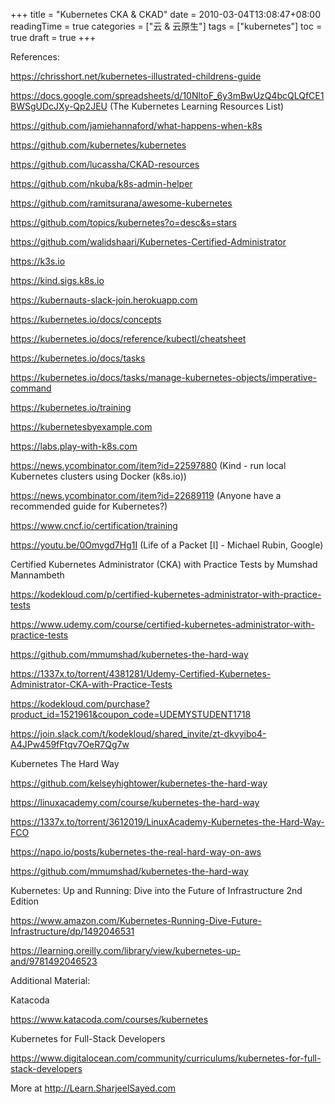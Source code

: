 +++
title = "Kubernetes CKA & CKAD"
date = 2010-03-04T13:08:47+08:00
readingTime = true
categories = ["云 & 云原生"]
tags = ["kubernetes"]
toc = true
draft = true
+++

<!--more-->

References:

https://chrisshort.net/kubernetes-illustrated-childrens-guide

https://docs.google.com/spreadsheets/d/10NltoF_6y3mBwUzQ4bcQLQfCE1BWSgUDcJXy-Qp2JEU (The Kubernetes Learning Resources List)

https://github.com/jamiehannaford/what-happens-when-k8s

https://github.com/kubernetes/kubernetes

https://github.com/lucassha/CKAD-resources

https://github.com/nkuba/k8s-admin-helper

https://github.com/ramitsurana/awesome-kubernetes

https://github.com/topics/kubernetes?o=desc&s=stars

https://github.com/walidshaari/Kubernetes-Certified-Administrator

https://k3s.io

https://kind.sigs.k8s.io

https://kubernauts-slack-join.herokuapp.com

https://kubernetes.io/docs/concepts

https://kubernetes.io/docs/reference/kubectl/cheatsheet

https://kubernetes.io/docs/tasks

https://kubernetes.io/docs/tasks/manage-kubernetes-objects/imperative-command

https://kubernetes.io/training

https://kubernetesbyexample.com

https://labs.play-with-k8s.com

https://news.ycombinator.com/item?id=22597880 (Kind - run local Kubernetes clusters using Docker (k8s.io))

https://news.ycombinator.com/item?id=22689119 (Anyone have a recommended guide for Kubernetes?)

https://www.cncf.io/certification/training

https://youtu.be/0Omvgd7Hg1I (Life of a Packet [I] - Michael Rubin, Google)

Certified Kubernetes Administrator (CKA) with Practice Tests by Mumshad Mannambeth

https://kodekloud.com/p/certified-kubernetes-administrator-with-practice-tests

https://www.udemy.com/course/certified-kubernetes-administrator-with-practice-tests

https://github.com/mmumshad/kubernetes-the-hard-way

https://1337x.to/torrent/4381281/Udemy-Certified-Kubernetes-Administrator-CKA-with-Practice-Tests

https://kodekloud.com/purchase?product_id=1521961&coupon_code=UDEMYSTUDENT1718

https://join.slack.com/t/kodekloud/shared_invite/zt-dkvyibo4-A4JPw459fFtqv7OeR7Qg7w

Kubernetes The Hard Way

https://github.com/kelseyhightower/kubernetes-the-hard-way

https://linuxacademy.com/course/kubernetes-the-hard-way

https://1337x.to/torrent/3612019/LinuxAcademy-Kubernetes-the-Hard-Way-FCO

https://napo.io/posts/kubernetes-the-real-hard-way-on-aws

https://github.com/mmumshad/kubernetes-the-hard-way

Kubernetes: Up and Running: Dive into the Future of Infrastructure 2nd Edition

https://www.amazon.com/Kubernetes-Running-Dive-Future-Infrastructure/dp/1492046531

https://learning.oreilly.com/library/view/kubernetes-up-and/9781492046523

Additional Material:

Katacoda

https://www.katacoda.com/courses/kubernetes

Kubernetes for Full-Stack Developers

https://www.digitalocean.com/community/curriculums/kubernetes-for-full-stack-developers

More at http://Learn.SharjeelSayed.com
